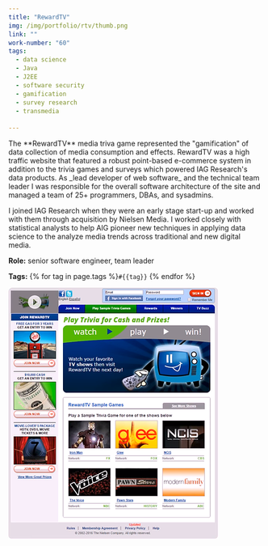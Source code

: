 ```yaml
---
title: "RewardTV"
img: /img/portfolio/rtv/thumb.png
link: ""
work-number: "60"
tags:
  - data science
  - Java
  - J2EE
  - software security
  - gamification
  - survey research
  - transmedia

---
```

<div class="row">
  <div class="col-md-5" markdown="1">
The **RewardTV** media triva game represented the "gamification" of data collection of media consumption and effects. RewardTV was a high traffic website that featured a robust point-based e-commerce system in addition to the trivia games and surveys which powered IAG Research's data products. As _lead developer of web software_ and the technical team leader I was responsible for the overall software architecture of the site and managed a team of 25+ programmers, DBAs, and sysadmins.

I joined IAG Research when they were an early stage start-up and worked with them through acquisition by Nielsen Media. I worked closely with statistical analysts to help AIG pioneer new techniques in applying data science to the analyze media trends across traditional and new digital media.

**Role:** senior software engineer, team leader

**Tags:** {% for tag in page.tags %}<code class="tag">#{{tag}}</code> {% endfor %}
  </div>
  <div class="col-md-7" markdown="0">
    <img src="/img/portfolio/rtv/rtv3.png" class="img-fluid" alt="screenshot of RewardTV trivia site">
  </div>
</div>